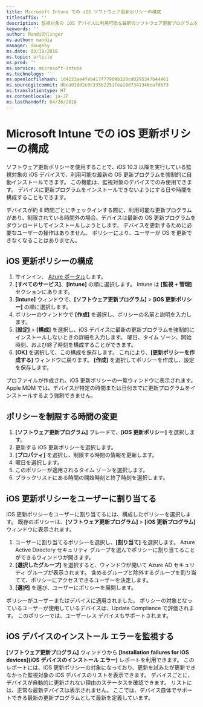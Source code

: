 ```yaml
---
title: Microsoft Intune での iOS ソフトウェア更新ポリシーの構成
titlesuffix: ''
description: 監視対象の iOS デバイスに利用可能な最新のソフトウェア更新プログラムを強制的に自動インストールするために、更新ポリシーを構成します。
keywords: ''
author: MandiOhlinger
ms.author: mandia
manager: dougeby
ms.date: 03/19/2018
ms.topic: article
ms.prod: ''
ms.service: microsoft-intune
ms.technology: ''
ms.openlocfilehash: 1d4223ae4feb417f77909b320cd0295347b44461
ms.sourcegitcommit: dbea918d2c0c335b2251fea18d7341340eafd673
ms.translationtype: HT
ms.contentlocale: ja-JP
ms.lasthandoff: 04/26/2018
---
```

# <a name="configure-ios-update-policies-in-microsoft-intune"></a>Microsoft Intune での iOS 更新ポリシーの構成

ソフトウェア更新ポリシーを使用することで、iOS 10.3 以降を実行している監視対象の iOS デバイスで、利用可能な最新の OS 更新プログラムを強制的に自動インストールできます。 この機能は、監視対象のデバイスでのみ使用できます。 デバイスに更新プログラムをインストールできないようにする日や時間を構成することもできます。 

デバイスが約 8 時間ごとにチェックインする際に、利用可能な更新プログラムがあり、制限されている時間外の場合、デバイスは最新の OS 更新プログラムをダウンロードしてインストールしようとします。 デバイスを更新するために必要なユーザーの操作はありません。 ポリシーにより、ユーザーが OS を更新できなくなることはありません。

## <a name="configure-the-ios-update-policy"></a>iOS 更新ポリシーの構成
1. サインイン、 [Azure ポータル](https://portal.azure.com)します。
2. **[すべてのサービス]**、**[Intune]** の順に選択します。 Intune は **[監視 + 管理]** セクションにあります。
3. **[Intune]** ウィンドウで、**[ソフトウェア更新プログラム]** > **[iOS 更新ポリシー]** の順に選択します。
4. ポリシーのウィンドウで **[作成]** を選択し、ポリシーの名前と説明を入力します。
5. **[設定]** > **[構成]** を選択し、iOS デバイスに最新の更新プログラムを強制的にインストールしないときの詳細を入力します。 曜日、タイム ゾーン、開始時刻、および終了時刻を構成することができます。
6. **[OK]** を選択して、この構成を保存します。 これにより、**[更新ポリシーを作成する]** ウィンドウに戻ります。 **[作成]** を選択してポリシーを作成し、設定を保存します。

プロファイルが作成され、iOS 更新ポリシーの一覧ウィンドウに表示されます。 Apple MDM では、デバイスが特定の時間または日付までに更新プログラムをインストールするよう強制できません。 

## <a name="change-the-restricted-times-for-the-policy"></a>ポリシーを制限する時間の変更

1.  **[ソフトウェア更新プログラム]** ブレードで、**[iOS 更新ポリシー]** を選択します。
2.  更新する iOS 更新ポリシーを選択します。
3.  **[プロパティ]** を選択し、制限する時間の情報を更新します。
4.  曜日を選択します。
5.  このポリシーが適用されるタイム ゾーンを選択します。
6.  ブラックリストにある時間の開始時刻と終了時刻を選択します。

## <a name="assign-an-ios-update-policy-to-users"></a>iOS 更新ポリシーをユーザーに割り当てる

iOS 更新ポリシーをユーザーに割り当てるには、構成したポリシーを選択します。 既存のポリシーは、**[ソフトウェア更新プログラム]** > **[iOS 更新プログラム]** ウィンドウに表示されます。

1. ユーザーに割り当てるポリシーを選択し、**[割り当て]** を選択します。 Azure Active Directory セキュリティ グループを選んでポリシーに割り当てることができるウィンドウが開きます。
2. **[選択したグループ]** を選択すると、ウィンドウが開いて Azure AD セキュリティ グループが表示されます。 含めるグループと除外するグループを割り当てて、ポリシーにアクセスできるユーザーを決定します。
3. **[選択]** を選び、ユーザーにポリシーを展開します。

ポリシーがユーザーまたはデバイスに適用されました。 ポリシーの対象となっているユーザーが使用しているデバイスは、Update Compliance で評価されます。 このポリシーでは、ユーザーレス デバイスもサポートされます。

## <a name="monitor-ios-device-installation-failures"></a>iOS デバイスのインストール エラーを監視する
<!-- 1352223 -->
**[ソフトウェア更新プログラム]** ウィンドウから **[Installation failures for iOS devices]\(iOS デバイスのインストール エラー\)** レポートを利用できます。 このレポートには、iOS 更新ポリシーの対象になっており、更新を試みたが更新できなかった監視対象の iOS デバイスのリストを表示できます。 デバイスごとに、デバイスが自動的に更新されない理由のステータスを確認できます。 リストには、正常な最新デバイスは表示されません。 ここでは、デバイス自体でサポートできる最新の更新プログラムとして最新を定義しています。

